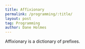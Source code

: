 ```yaml
---
title: Affixionary
permalink: /programming/:title/
layout: post
tag: Programming
author: Dane Holmes
---
```


Affixionary is a dictionary of prefixes.

